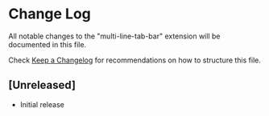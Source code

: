 # Change Log

All notable changes to the "multi-line-tab-bar" extension will be documented in this file.

Check [Keep a Changelog](http://keepachangelog.com/) for recommendations on how to structure this file.

## [Unreleased]

- Initial release
